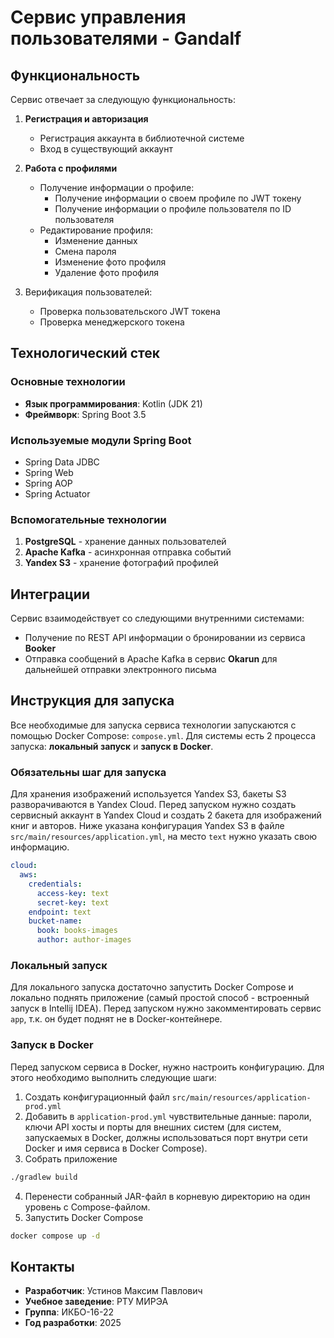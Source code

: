# Сервис управления пользователями - Gandalf

## Функциональность

Сервис отвечает за следующую функциональность:
1. **Регистрация и авторизация**
    - Регистрация аккаунта в библиотечной системе
    - Вход в существующий аккаунт
        
2. **Работа с профилями**
    - Получение информации о профиле:
        - Получение информации о своем профиле по JWT токену
        - Получение информации о профиле пользователя по ID пользователя
    - Редактирование профиля:
        - Изменение данных
        - Смена пароля
        - Изменение фото профиля
        - Удаление фото профиля

3. Верификация пользователей:
    - Проверка пользовательского JWT токена
    - Проверка менеджерского токена

## Технологический стек

### Основные технологии
- **Язык программирования**: Kotlin (JDK 21)
- **Фреймворк**: Spring Boot 3.5

### Используемые модули Spring Boot
- Spring Data JDBC
- Spring Web
- Spring AOP
- Spring Actuator

### Вспомогательные технологии
1. **PostgreSQL** - хранение данных пользователей
2. **Apache Kafka** - асинхронная отправка событий
3. **Yandex S3** - хранение фотографий профилей

## Интеграции

Сервис взаимодействует со следующими внутренними системами:
- Получение по REST API информации о бронировании из сервиса **Booker** 
- Отправка сообщений в Apache Kafka в сервис **Okarun** для дальнейшей отправки электронного письма

## Инструкция для запуска

Все необходимые для запуска сервиса технологии запускаются с помощью Docker Compose: `compose.yml`.
Для системы есть 2 процесса запуска: **локальный запуск** и **запуск в Docker**.

### Обязательны шаг для запуска

Для хранения изображений используется Yandex S3, бакеты S3 разворачиваются в Yandex Cloud.
Перед запуском нужно создать сервисный аккаунт в Yandex Cloud и создать 2 бакета для изображений книг и авторов. Ниже указана конфигурация Yandex S3 в файле `src/main/resources/application.yml`, на место `text` нужно указать свою информацию.

```yaml
cloud:
  aws:
    credentials:
      access-key: text
      secret-key: text
    endpoint: text
    bucket-name:
      book: books-images
      author: author-images
```

### Локальный запуск

Для локального запуска достаточно запустить Docker Compose и локально поднять приложение (самый простой способ - встроенный запуск в Intellij IDEA).
Перед запуском нужно закомментировать сервис `app`, т.к. он будет поднят не в Docker-контейнере.

### Запуск в Docker

Перед запуском сервиса в Docker, нужно настроить конфигурацию. Для этого необходимо выполнить следующие шаги:
1. Создать конфигурационный файл `src/main/resources/application-prod.yml`
2. Добавить в `application-prod.yml` чувствительные данные: пароли, ключи API хосты и порты для внешних систем (для систем, запускаемых в Docker, должны использоваться порт внутри сети Docker и имя сервиса в Docker Compose).
3. Собрать приложение
```bash
./gradlew build
```
4. Перенести собранный JAR-файл в корневую директорию на один уровень с Compose-файлом. 
5. Запустить Docker Compose
```bash
docker compose up -d
```

## Контакты
- **Разработчик**: Устинов Максим Павлович
- **Учебное заведение**: РТУ МИРЭА
- **Группа**: ИКБО-16-22
- **Год разработки**: 2025